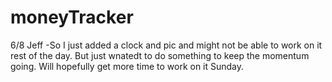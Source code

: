 # moneyTracker

6/8 Jeff -So I just added a clock and pic and might not be able to work on it rest of the day. But just wnatedt to do something to keep the momentum going. Will hopefully get more time to work on it Sunday.
